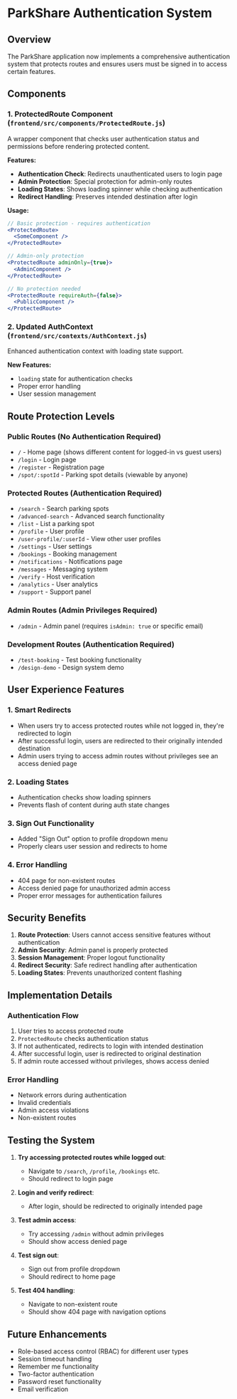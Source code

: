 # ParkShare Authentication System

## Overview

The ParkShare application now implements a comprehensive authentication system that protects routes and ensures users must be signed in to access certain features.

## Components

### 1. ProtectedRoute Component (`frontend/src/components/ProtectedRoute.js`)

A wrapper component that checks user authentication status and permissions before rendering protected content.

**Features:**
- **Authentication Check**: Redirects unauthenticated users to login page
- **Admin Protection**: Special protection for admin-only routes
- **Loading States**: Shows loading spinner while checking authentication
- **Redirect Handling**: Preserves intended destination after login

**Usage:**
```jsx
// Basic protection - requires authentication
<ProtectedRoute>
  <SomeComponent />
</ProtectedRoute>

// Admin-only protection
<ProtectedRoute adminOnly={true}>
  <AdminComponent />
</ProtectedRoute>

// No protection needed
<ProtectedRoute requireAuth={false}>
  <PublicComponent />
</ProtectedRoute>
```

### 2. Updated AuthContext (`frontend/src/contexts/AuthContext.js`)

Enhanced authentication context with loading state support.

**New Features:**
- `loading` state for authentication checks
- Proper error handling
- User session management

## Route Protection Levels

### Public Routes (No Authentication Required)
- `/` - Home page (shows different content for logged-in vs guest users)
- `/login` - Login page
- `/register` - Registration page
- `/spot/:spotId` - Parking spot details (viewable by anyone)

### Protected Routes (Authentication Required)
- `/search` - Search parking spots
- `/advanced-search` - Advanced search functionality
- `/list` - List a parking spot
- `/profile` - User profile
- `/user-profile/:userId` - View other user profiles
- `/settings` - User settings
- `/bookings` - Booking management
- `/notifications` - Notifications page
- `/messages` - Messaging system
- `/verify` - Host verification
- `/analytics` - User analytics
- `/support` - Support panel

### Admin Routes (Admin Privileges Required)
- `/admin` - Admin panel (requires `isAdmin: true` or specific email)

### Development Routes (Authentication Required)
- `/test-booking` - Test booking functionality
- `/design-demo` - Design system demo

## User Experience Features

### 1. Smart Redirects
- When users try to access protected routes while not logged in, they're redirected to login
- After successful login, users are redirected to their originally intended destination
- Admin users trying to access admin routes without privileges see an access denied page

### 2. Loading States
- Authentication checks show loading spinners
- Prevents flash of content during auth state changes

### 3. Sign Out Functionality
- Added "Sign Out" option to profile dropdown menu
- Properly clears user session and redirects to home

### 4. Error Handling
- 404 page for non-existent routes
- Access denied page for unauthorized admin access
- Proper error messages for authentication failures

## Security Benefits

1. **Route Protection**: Users cannot access sensitive features without authentication
2. **Admin Security**: Admin panel is properly protected
3. **Session Management**: Proper logout functionality
4. **Redirect Security**: Safe redirect handling after authentication
5. **Loading States**: Prevents unauthorized content flashing

## Implementation Details

### Authentication Flow
1. User tries to access protected route
2. `ProtectedRoute` checks authentication status
3. If not authenticated, redirects to login with intended destination
4. After successful login, user is redirected to original destination
5. If admin route accessed without privileges, shows access denied

### Error Handling
- Network errors during authentication
- Invalid credentials
- Admin access violations
- Non-existent routes

## Testing the System

1. **Try accessing protected routes while logged out**:
   - Navigate to `/search`, `/profile`, `/bookings` etc.
   - Should redirect to login page

2. **Login and verify redirect**:
   - After login, should be redirected to originally intended page

3. **Test admin access**:
   - Try accessing `/admin` without admin privileges
   - Should show access denied page

4. **Test sign out**:
   - Sign out from profile dropdown
   - Should redirect to home page

5. **Test 404 handling**:
   - Navigate to non-existent route
   - Should show 404 page with navigation options

## Future Enhancements

- Role-based access control (RBAC) for different user types
- Session timeout handling
- Remember me functionality
- Two-factor authentication
- Password reset functionality
- Email verification 